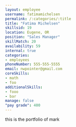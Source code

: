 ```yaml
--- 
layout: employee 
username: fatimamichelsen
permalink: /:categories/:title 
title: "Fatima Michelsen" 
skillsid: 19 
location: Eugene, OR
position: "Sales Manager"
skillMatch: 20
availability: 59
internal: true
categories: 
- employees
phoneNumber: 555-555-5555 
email: nwpointer@gmail.com
coreSkills:
- math 
- foo
additionalSkills:
- fooo
- bar
manage: false
"pay grade": 400
---
```


this is the portfolio of mark